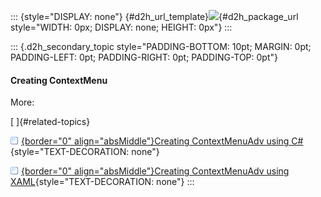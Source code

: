 ::: {style="DISPLAY: none"}
[](ms-xhelp:///?Id=d2h_url_template){#d2h_url_template}![](!package_url!){#d2h_package_url style="WIDTH: 0px; DISPLAY: none; HEIGHT: 0px"}
:::

::: {.d2h_secondary_topic style="PADDING-BOTTOM: 10pt; MARGIN: 0pt; PADDING-LEFT: 0pt; PADDING-RIGHT: 0pt; PADDING-TOP: 0pt"}
#### Creating ContextMenu

More:

[ ]{#related-topics}

[![](../button.gif){border="0" align="absMiddle"}Creating ContextMenuAdv using C#](ms-xhelp:///?Id=86ec514f-175d-4fea-b613-21e4a025e3bf){style="TEXT-DECORATION: none"}

[![](../button.gif){border="0" align="absMiddle"}Creating ContextMenuAdv using XAML](ms-xhelp:///?Id=f4d15b39-e7bc-44ca-9d4d-30a7bf34fa82){style="TEXT-DECORATION: none"}
:::
